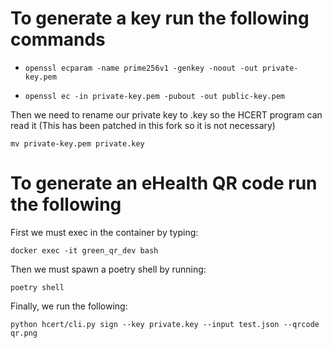# To generate a key run the following commands

- `openssl ecparam -name prime256v1 -genkey -noout -out private-key.pem`

- `openssl ec -in private-key.pem -pubout -out public-key.pem`

Then we need to rename our private key to .key so the HCERT program can read it (This has been patched in this fork so it is not necessary)

`mv private-key.pem private.key`

# To generate an eHealth QR code run the following

First we must exec in the container by typing:

`docker exec -it green_qr_dev bash`

Then we must spawn a poetry shell by running:

`poetry shell`

Finally, we run the following:

`python hcert/cli.py sign --key private.key --input test.json --qrcode qr.png`
